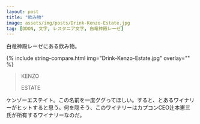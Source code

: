 ```yaml
---
layout: post
title: "飲み物"
image: assets/img/posts/Drink-Kenzo-Estate.jpg
tag: [DDON, 文字, レスタニア文字, 白竜神殿レーゼ]
---
```


白竜神殿レーゼにある飲み物。

{% include string-compare.html img="Drink-Kenzo-Estate.jpg" overlay="" %}

> KENZO
>
> ESTATE

ケンゾーエステイト。この名前を一度ググってほしい。すると、とあるワイナリーがヒットすると思う。何を隠そう、このワイナリーはカプコンCEO辻本憲三氏が所有するワイナリーなのだ。

